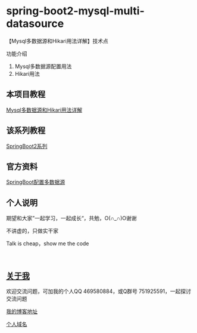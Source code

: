 # spring-boot2-mysql-multi-datasource

【Mysql多数据源和Hikari用法详解】技术点

功能介绍

1. Mysql多数据源配置用法
2. Hikari用法

## 本项目教程

[Mysql多数据源和Hikari用法详解](https://hemin.blog.csdn.net/article/details/94194400)

## 该系列教程

[SpringBoot2系列](https://blog.csdn.net/hemin1003/column/info/40170)

## 官方资料

[SpringBoot配置多数据源](https://docs.spring.io/spring-boot/docs/2.0.9.RELEASE/reference/htmlsingle/#howto-two-datasources)


## 个人说明

期望和大家”一起学习，一起成长“，共勉，O(∩_∩)O谢谢

不讲虚的，只做实干家

Talk is cheap，show me the code

<br/>


## [关于我](http://heminit.com/about/)

欢迎交流问题，可加我的个人QQ 469580884，或Q群号 751925591，一起探讨交流问题

[我的博客地址](http://blog.csdn.net/hemin1003)

[个人域名](http://heminit.com)
